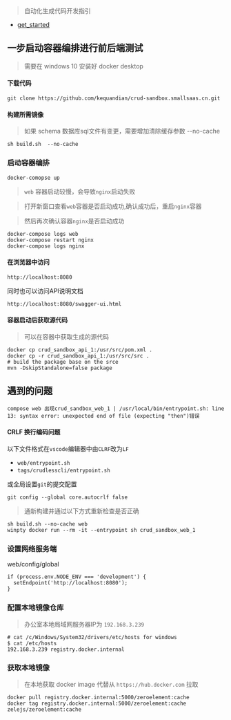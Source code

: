 > 自动化生成代码开发指引
- [get_started](get_started/README.md)

## 一步启动容器编排进行前后端测试
> 需要在 windows 10 安装好 docker desktop

#### 下载代码 
```
git clone https://github.com/kequandian/crud-sandbox.smallsaas.cn.git
```

#### 构建所需镜像
> 如果 schema 数据库sql文件有变更，需要增加清除缓存参数 --no-cache
> 
```shell
sh build.sh  --no-cache
```

### 启动容器编排
```
docker-comopse up
```

> `web` 容器启动较慢，会导致`nginx`启动失败

> 打开新窗口查看`web`容器是否启动成功,确认成功后，重启`nginx`容器

> 然后再次确认容器`nginx`是否启动成功

```shell
docker-compose logs web
docker-compose restart nginx
docker-compose logs nginx
```

#### 在浏览器中访问 
`http://localhost:8080`
> 
同时也可以访问API说明文档
>
`http://localhost:8080/swagger-ui.html`


#### 容器启动后获取源代码
> 可以在容器中获取生成的源代码
> 
```shell
docker cp crud_sandbox_api_1:/usr/src/pom.xml .
docker cp -r crud_sandbox_api_1:/usr/src/src .
# build the package base on the srce
mvn -DskipStandalone=false package
```

## 遇到的问题
`compose web 出现crud_sandbox_web_1 | /usr/local/bin/entrypoint.sh: line 13: syntax error: unexpected end of file (expecting "then")错误`

#### CRLF 换行编码问题
以下文件格式在`vscode`编辑器中由`CLRF`改为`LF`
- `web/entrypoint.sh` 
- `tags/crudlesscli/entrypoint.sh` 
>
或全局设置`git`的提交配置
```
git config --global core.autocrlf false
```


> 通新构建并通过以下方式重新检查是否正确
```shell
sh build.sh --no-cache web
winpty docker run --rm -it --entrypoint sh crud_sandbox_web_1
```

### 设置网络服务端
web/config/global

```
if (process.env.NODE_ENV === 'development') {
  setEndpoint('http://localhost:8080');
}
```


### 配置本地镜像仓库
> 办公室本地局域网服务器IP为 `192.168.3.239`

```
# cat /c/Windows/System32/drivers/etc/hosts for windows
$ cat /etc/hosts  
192.168.3.239 registry.docker.internal
```

### 获取本地镜像
> 在本地获取 docker image 代替从 `https://hub.docker.com` 拉取
```
docker pull registry.docker.internal:5000/zeroelement:cache
docker tag registry.docker.internal:5000/zeroelement:cache zelejs/zeroelement:cache
```


